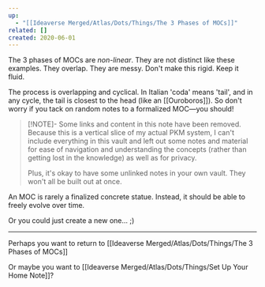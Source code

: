 ```yaml
---
up:
  - "[[Ideaverse Merged/Atlas/Dots/Things/The 3 Phases of MOCs]]"
related: []
created: 2020-06-01
---
```

The 3 phases of MOCs are *non-linear*. They are not distinct like these examples. They overlap. They are messy. Don't make this rigid. Keep it fluid.

The process is overlapping and cyclical. In Italian 'coda' means 'tail', and in any cycle, the tail is closest to the head (like an [[Ouroboros]]). So don't worry if you tack on random notes to a formalized MOC—you should!

> [!NOTE]- Some links and content in this note have been removed.
> Because this is a vertical slice of my actual PKM system, I can't include everything in this vault and left out some notes and material for ease of navigation and understanding the concepts (rather than getting lost in the knowledge) as well as for privacy. 
>  
> Plus, it's okay to have some unlinked notes in your own vault. They won't all be built out at once.

An MOC is rarely a finalized concrete statue. Instead, it should be able to freely evolve over time.

Or you could just create a new one... ;)

---
Perhaps you want to return to [[Ideaverse Merged/Atlas/Dots/Things/The 3 Phases of MOCs]]

Or maybe you want to [[Ideaverse Merged/Atlas/Dots/Things/Set Up Your Home Note]]?